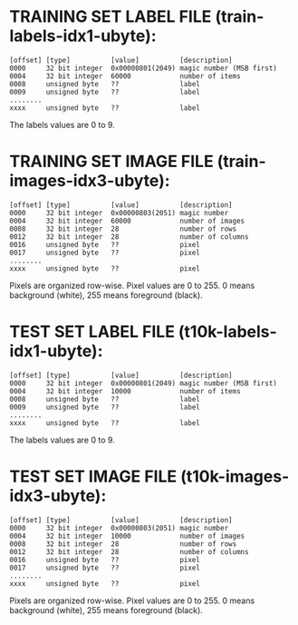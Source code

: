 # TRAINING SET LABEL FILE (train-labels-idx1-ubyte):

    [offset] [type]          [value]          [description]
    0000     32 bit integer  0x00000801(2049) magic number (MSB first)
    0004     32 bit integer  60000            number of items
    0008     unsigned byte   ??               label
    0009     unsigned byte   ??               label
    ........
    xxxx     unsigned byte   ??               label
The labels values are 0 to 9.

# TRAINING SET IMAGE FILE (train-images-idx3-ubyte):

    [offset] [type]          [value]          [description]
    0000     32 bit integer  0x00000803(2051) magic number
    0004     32 bit integer  60000            number of images
    0008     32 bit integer  28               number of rows
    0012     32 bit integer  28               number of columns
    0016     unsigned byte   ??               pixel
    0017     unsigned byte   ??               pixel
    ........
    xxxx     unsigned byte   ??               pixel
Pixels are organized row-wise. Pixel values are 0 to 255. 0 means background (white), 255 means foreground (black).

# TEST SET LABEL FILE (t10k-labels-idx1-ubyte):

    [offset] [type]          [value]          [description]
    0000     32 bit integer  0x00000801(2049) magic number (MSB first)
    0004     32 bit integer  10000            number of items
    0008     unsigned byte   ??               label
    0009     unsigned byte   ??               label
    ........
    xxxx     unsigned byte   ??               label
The labels values are 0 to 9.

# TEST SET IMAGE FILE (t10k-images-idx3-ubyte):

    [offset] [type]          [value]          [description]
    0000     32 bit integer  0x00000803(2051) magic number
    0004     32 bit integer  10000            number of images
    0008     32 bit integer  28               number of rows
    0012     32 bit integer  28               number of columns
    0016     unsigned byte   ??               pixel
    0017     unsigned byte   ??               pixel
    ........
    xxxx     unsigned byte   ??               pixel
Pixels are organized row-wise. Pixel values are 0 to 255. 0 means background (white), 255 means foreground (black).